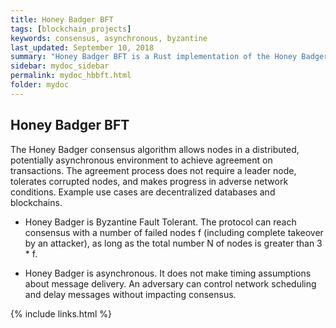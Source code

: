 ```yaml
---
title: Honey Badger BFT
tags: [blockchain_projects]
keywords: consensus, asynchronous, byzantine
last_updated: September 10, 2018
summary: "Honey Badger BFT is a Rust implementation of the Honey Badger consensus algorithm proposed by Miller et al"
sidebar: mydoc_sidebar
permalink: mydoc_hbbft.html
folder: mydoc
---
```


## Honey Badger BFT

The Honey Badger consensus algorithm allows nodes in a distributed, potentially asynchronous environment to achieve agreement on transactions. The agreement process does not require a leader node, tolerates corrupted nodes, and makes progress in adverse network conditions. Example use cases are decentralized databases and blockchains.

- Honey Badger is Byzantine Fault Tolerant. The protocol can reach consensus with a number of failed nodes f (including complete takeover by an attacker), as long as the total number N of nodes is greater than 3 * f.

- Honey Badger is asynchronous. It does not make timing assumptions about message delivery. An adversary can control network scheduling and delay messages without impacting consensus.

{% include links.html %}
